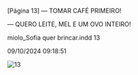 [Página 13]
— TOMAR CAFÉ PRIMEIRO!

— QUERO LEITE, MEL
E UM OVO INTEIRO!


miolo_Sofia quer brincar.indd 13

09/10/2024 09:18:51

![13](./img/page_13-01.jpg)
